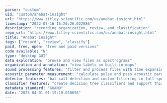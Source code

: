 ```yaml
---
parser: "custom"
uid: "custom/anabat-insight"
url: "https://www.titley-scientific.com/us/anabat-insight.html"
timestamp: "2022-07-16 15:20:26.022886"
description: "recording organization, review, and classification"
repo_url: "https://www.titley-scientific.com/us/anabat-insight.html"
title: "Anabat insight"
tags: ["record", "review", "classify"]
paid, free, open: "free and paid versions"
code available: "N"
type: "desktop GUI"
data exploration: "browse and view files as spectrograms"
organization and annotation: "view labels on built-in maps"
sound processing features: "filter and process files with time expansion, pitch shift, etc."
acoustic parameter measurement: "calculate pulse and pass acoustic parameters, e.g. max frequency"
detector features: "bat call detection and custom filtering in full-spectrum and zero-crossing recordings"
classifier features: "create decision tree classifiers and support third-party ID algorithms"
metadata standard: "GUANO"
date: "2023-04-01 01:19:19.018656"
---
```

